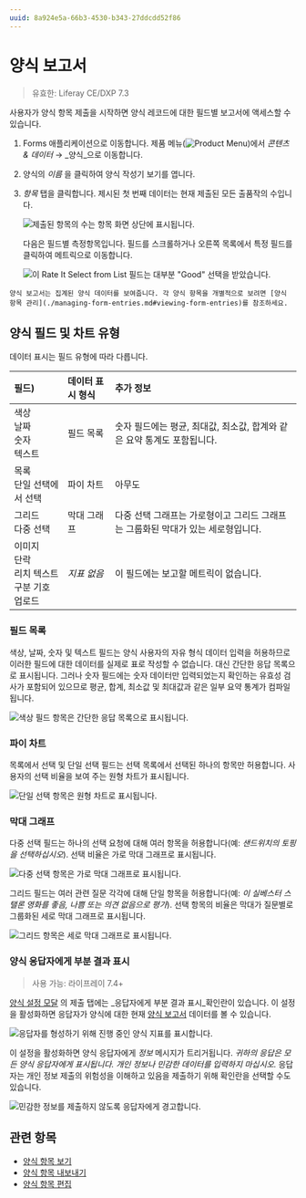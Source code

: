 ```yaml
---
uuid: 8a924e5a-66b3-4530-b343-27ddcdd52f86
---
```


# 양식 보고서

> 유효한: Liferay CE/DXP 7.3

사용자가 양식 항목 제출을 시작하면 양식 레코드에 대한 필드별 보고서에 액세스할 수 있습니다.

1. Forms 애플리케이션으로 이동합니다. 제품 메뉴(![Product Menu](../../../images/icon-product-menu.png))에서 _콘텐츠 & 데이터_ &rarr; _양식_으로 이동합니다.

1. 양식의 _이름_ 을 클릭하여 양식 작성기 보기를 엽니다.

1. _항목_ 탭을 클릭합니다. 제시된 첫 번째 데이터는 현재 제출된 모든 출품작의 수입니다.

   ![제출된 항목의 수는 항목 화면 상단에 표시됩니다.](./form-reports/images/06.png)

   다음은 필드별 측정항목입니다. 필드를 스크롤하거나 오른쪽 목록에서 특정 필드를 클릭하여 메트릭으로 이동합니다.

   ![이 Rate It Select from List 필드는 대부분 "Good" 선택을 받았습니다.](./form-reports/images/01.png)

```{tip}
양식 보고서는 집계된 양식 데이터를 보여줍니다. 각 양식 항목을 개별적으로 보려면 [양식 항목 관리](./managing-form-entries.md#viewing-form-entries)를 참조하세요.
```

## 양식 필드 및 차트 유형

데이터 표시는 필드 유형에 따라 다릅니다.

| 필드)                                                                 | 데이터 표시 형식 | 추가 정보                                         |
|:------------------------------------------------------------------- |:--------- |:--------------------------------------------- |
| 색상<br />날짜<br />숫자<br />텍스트                       | 필드 목록     | 숫자 필드에는 평균, 최대값, 최소값, 합계와 같은 요약 통계도 포함됩니다.    |
| 목록<br />단일 선택에서 선택                                            | 파이 차트     | 아무도                                           |
| 그리드<br />다중 선택                                                | 막대 그래프    | 다중 선택 그래프는 가로형이고 그리드 그래프는 그룹화된 막대가 있는 세로형입니다. |
| 이미지<br />단락<br />리치 텍스트<br />구분 기호<br />업로드 | _지표 없음_   | 이 필드에는 보고할 메트릭이 없습니다.                         |

### 필드 목록

색상, 날짜, 숫자 및 텍스트 필드는 양식 사용자의 자유 형식 데이터 입력을 허용하므로 이러한 필드에 대한 데이터를 실제로 표로 작성할 수 없습니다. 대신 간단한 응답 목록으로 표시됩니다. 그러나 숫자 필드에는 숫자 데이터만 입력되었는지 확인하는 유효성 검사가 포함되어 있으므로 평균, 합계, 최소값 및 최대값과 같은 일부 요약 통계가 컴파일됩니다.

![색상 필드 항목은 간단한 응답 목록으로 표시됩니다.](./form-reports/images/02.png)

### 파이 차트

목록에서 선택 및 단일 선택 필드는 선택 목록에서 선택된 하나의 항목만 허용합니다. 사용자의 선택 비율을 보여 주는 원형 차트가 표시됩니다.

![단일 선택 항목은 원형 차트로 표시됩니다.](./form-reports/images/03.png)

### 막대 그래프

다중 선택 필드는 하나의 선택 요청에 대해 여러 항목을 허용합니다(예: _샌드위치의 토핑을 선택하십시오_). 선택 비율은 가로 막대 그래프로 표시됩니다.

![다중 선택 항목은 가로 막대 그래프로 표시됩니다.](./form-reports/images/04.png)

그리드 필드는 여러 관련 질문 각각에 대해 단일 항목을 허용합니다(예: _이 실베스터 스탤론 영화를 좋음, 나쁨 또는 의견 없음으로 평가_). 선택 항목의 비율은 막대가 질문별로 그룹화된 세로 막대 그래프로 표시됩니다.

![그리드 항목은 세로 막대 그래프로 표시됩니다.](./form-reports/images/05.png)

### 양식 응답자에게 부분 결과 표시

> 사용 가능: 라이프레이 7.4+

[양식 설정 모달](../creating-and-managing-forms/forms-configuration-reference.md#form-settings) 의 제출 탭에는 _응답자에게 부분 결과 표시_확인란이 있습니다. 이 설정을 활성화하면 응답자가 양식에 대한 현재 [양식 보고서](../sharing-forms-and-managing-submissions/form-reports.md) 데이터를 볼 수 있습니다.

![응답자를 형성하기 위해 진행 중인 양식 지표를 표시합니다.](./form-reports/images/10.png)

이 설정을 활성화하면 양식 응답자에게 _정보_ 메시지가 트리거됩니다. _귀하의 응답은 모든 양식 응답자에게 표시됩니다. 개인 정보나 민감한 데이터를 입력하지 마십시오._ 응답자는 개인 정보 제출의 위험성을 이해하고 있음을 제출하기 위해 확인란을 선택할 수도 있습니다.

![민감한 정보를 제출하지 않도록 응답자에게 경고합니다.](./form-reports/images/08.png)

## 관련 항목

* [양식 항목 보기](./managing-form-entries.md#viewing-form-entries)
* [양식 항목 내보내기](./managing-form-entries.md#exporting-form-entries)
* [양식 항목 편집](./managing-form-entries.md#editing-form-entries)
